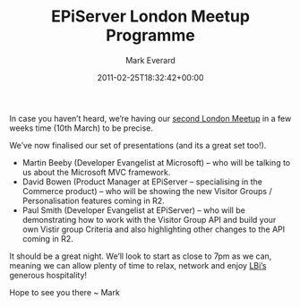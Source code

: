 ﻿---
title: EPiServer London Meetup Programme
date: 2011-02-25T18:32:42+00:00
author: Mark Everard
layout: post
color: rgb(0,0,0)
permalink: /2011/02/25/episerver-london-meetup-programme/
dsq_thread_id:
  - "1078368389"
categories:
  - Episerver
---
In case you haven&#8217;t heard, we&#8217;re having our <a title="Meetup" href="http://www.meetup.com/EPiServer-London/events/16504364/" target="_blank">second London Meetup</a> in a few weeks time (10th March) to be precise.

We&#8217;ve now finalised our set of presentations (and its a great set too!).

  * Martin Beeby (Developer Evangelist at Microsoft) – who will be talking to us about the Microsoft MVC framework.
  * David Bowen (Product Manager at EPiServer – specialising in the Commerce product) – who will be showing the new Visitor Groups / Personalisation features coming in R2.
  * Paul Smith (Developer Evangelist at EPiServer) – who will be demonstrating how to work with the Visitor Group API and build your own Vistir group Criteria and also highlighting other changes to the API coming in R2.

It should be a great night. We&#8217;ll look to start as close to 7pm as we can, meaning we can allow plenty of time to relax, network and enjoy <a title="LBi" href="http://www.lbi.co.uk/contact/" target="_blank">LBi&#8217;s</a> generous hospitality!

Hope to see you there ~ Mark